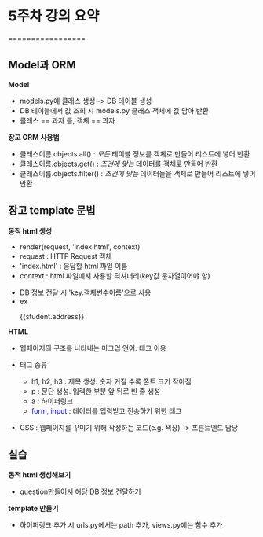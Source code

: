 # 5주차 강의 요약
=================


## Model과 ORM
 **Model**
- models.py에 클래스 생성 -> DB 테이블 생성
- DB 테이블에서 값 조회 시 models.py 클래스 객체에 값 담아 반환
- 클래스 == 과자 틀, 객체 == 과자

**장고 ORM 사용법**
- 클래스이름.objects.all() : _모든_ 테이블 정보를 객체로 만들어 리스트에 넣어 반환
- 클래스이름.objects.get() : _조건에 맞는_ 데이터를 객체로 만들어 반환
- 클래스이름.objects.filter() : _조건에 맞는_ 데이터들을 객체로 만들어 리스트에 넣어 반환


## 장고 template 문법
 **동적 html 생성** 
 - render(request, 'index.html', context)
 - request :  HTTP Request 객체
 - 'index.html' : 응답할 html 파일 이름
 - context : html 파일에서 사용할 딕셔너리(key값 문자열이어야 함) 
  + DB 정보 전달 시 'key.객체변수이름'으로 사용
  + ex <p>{{student.address}}</p>

 **HTML**
 - 웹페이지의 구조를 나타내는 마크업 언어. 태그 이용
 - 태그 종류
   + h1, h2, h3 : 제목 생성. 숫자 커질 수록 폰트 크기 작아짐
   + p : 문단 생성. 입력한 부분 앞 뒤로 빈 줄 생성
   + a : 하이퍼링크 
   + <span style="color:blue"> form, input </span> : 데이터를 입력받고 전송하기 위한 태그

 - CSS : 웹페이지를 꾸미기 위해 작성하는 코드(e.g. 색상) -> 프론트엔드 담당


## 실습
 **동적 html 생성해보기**
 - question만들어서 해당 DB 정보 전달하기
 
 **template 만들기**
 - 하이퍼링크 추가 시 urls.py에서는 path 추가, views.py에는 함수 추가


